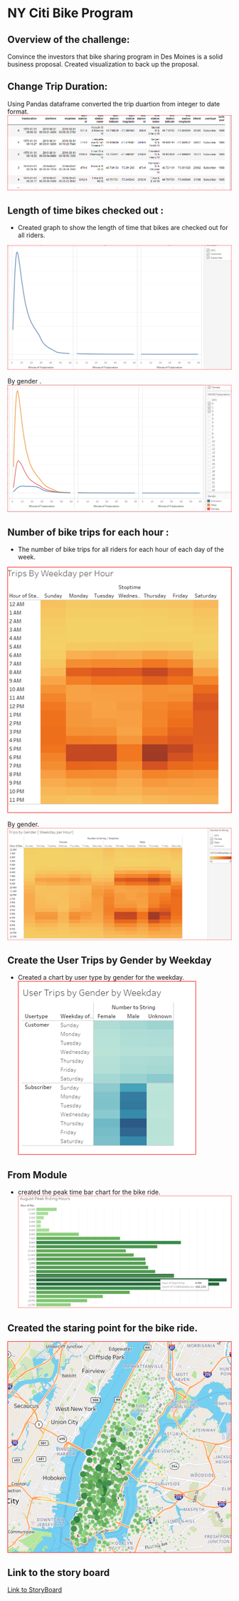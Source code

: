 # NY Citi Bike Program 
## Overview of the challenge:
Convince the investors that bike sharing program in Des Moines is a solid business proposal. Created visualization to back up the proposal. 

## Change Trip Duration:
Using Pandas dataframe converted the trip duartion from integer to date format.
![image](tripduartion.PNG)

## Length of time bikes checked out :
* Created graph to show the length of time that bikes are checked out for all riders. 

![image](image1.PNG)

By gender .
![image](image2.PNG)

## Number of bike trips for each hour :
* The number of bike trips for all riders for each hour of each day of the week.

![image](image3.PNG)

By gender.
![image](image4.PNG)

## Create the User Trips by Gender by Weekday

* Created a chart by user type by gender for the weekday.
![image](image5.PNG)

## From Module
 * created the peak time bar chart for the bike ride.
 ![image](peak.PNG)

 ## Created the staring point for the bike ride.
 ![image](start.PNG)

 ## Link to the story board
 [Link to StoryBoard](https://public.tableau.com/app/profile/uma.iyer/viz/NYCitiBike_16475682530180/NYCityBike?publish=yes)




